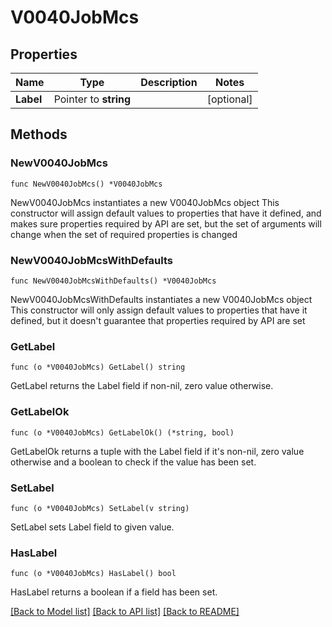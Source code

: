 # V0040JobMcs

## Properties

Name | Type | Description | Notes
------------ | ------------- | ------------- | -------------
**Label** | Pointer to **string** |  | [optional] 

## Methods

### NewV0040JobMcs

`func NewV0040JobMcs() *V0040JobMcs`

NewV0040JobMcs instantiates a new V0040JobMcs object
This constructor will assign default values to properties that have it defined,
and makes sure properties required by API are set, but the set of arguments
will change when the set of required properties is changed

### NewV0040JobMcsWithDefaults

`func NewV0040JobMcsWithDefaults() *V0040JobMcs`

NewV0040JobMcsWithDefaults instantiates a new V0040JobMcs object
This constructor will only assign default values to properties that have it defined,
but it doesn't guarantee that properties required by API are set

### GetLabel

`func (o *V0040JobMcs) GetLabel() string`

GetLabel returns the Label field if non-nil, zero value otherwise.

### GetLabelOk

`func (o *V0040JobMcs) GetLabelOk() (*string, bool)`

GetLabelOk returns a tuple with the Label field if it's non-nil, zero value otherwise
and a boolean to check if the value has been set.

### SetLabel

`func (o *V0040JobMcs) SetLabel(v string)`

SetLabel sets Label field to given value.

### HasLabel

`func (o *V0040JobMcs) HasLabel() bool`

HasLabel returns a boolean if a field has been set.


[[Back to Model list]](../README.md#documentation-for-models) [[Back to API list]](../README.md#documentation-for-api-endpoints) [[Back to README]](../README.md)


